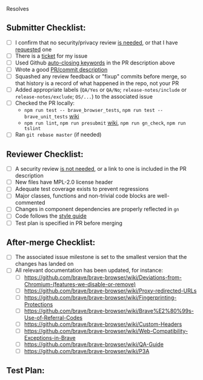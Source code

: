 <!-- Add brave-browser issue below that this PR will resolve -->
Resolves 

<!-- CI-related labels that can be applied to this PR:
* CI/run-audit-deps (1) - check for known npm/cargo vulnerabilities (audit_deps)
* CI/run-network-audit (1) - run network-audit
* CI/run-upstream-tests - run Chromium unit and browser tests on Linux and Windows (otherwise only on Linux)
* CI/skip - do not run CI builds (except noplatform)
* CI/skip-linux-arm64, CI/skip-linux-x64, CI/skip-android, CI/skip-macos, CI/skip-ios, CI/skip-windows-arm64, CI/skip-windows-x64, CI/skip-windows-x86 - skip CI builds for specific platforms
* CI/skip-upstream-tests - do not run Chromium unit, or browser tests (otherwise only on Linux)
* CI/storybook-url (1) - deploy storybook and provide a unique URL for each build

(1) applied automatically when some files are changed (see: https://github.com/brave/brave-core/blob/master/.github/labeler.yml)
-->

## Submitter Checklist:

- [ ] I confirm that no security/privacy review [is needed](https://github.com/brave/brave-browser/wiki/Security-reviews), or that I have [requested](https://github.com/brave/security/issues/new/choose) one
- [ ] There is a [ticket](https://github.com/brave/brave-browser/issues) for my issue
- [ ] Used Github [auto-closing keywords](https://docs.github.com/en/github/managing-your-work-on-github/linking-a-pull-request-to-an-issue) in the PR description above
- [ ] Wrote a good [PR/commit description](https://google.github.io/eng-practices/review/developer/cl-descriptions.html)
- [ ] Squashed any review feedback or "fixup" commits before merge, so that history is a record of what happened in the repo, not your PR
- [ ] Added appropriate labels (`QA/Yes` or `QA/No`; `release-notes/include` or `release-notes/exclude`; `OS/...`) to the associated issue
- [ ] Checked the PR locally:
  * `npm run test -- brave_browser_tests`, `npm run test -- brave_unit_tests` [wiki](https://github.com/brave/brave-browser/wiki/Tests)
  * `npm run lint`, `npm run presubmit` [wiki](https://github.com/brave/brave-browser/wiki/Presubmit-checks), `npm run gn_check`, `npm run tslint`
- [ ] Ran `git rebase master` (if needed)

## Reviewer Checklist:

- [ ] A security review [is not needed](https://github.com/brave/brave-browser/wiki/Security-reviews), or a link to one is included in the PR description
- [ ] New files have MPL-2.0 license header
- [ ] Adequate test coverage exists to prevent regressions
- [ ] Major classes, functions and non-trivial code blocks are well-commented
- [ ] Changes in component dependencies are properly reflected in `gn`
- [ ] Code follows the [style guide](https://chromium.googlesource.com/chromium/src/+/HEAD/styleguide/c++/c++.md)
- [ ] Test plan is specified in PR before merging

## After-merge Checklist:

- [ ] The associated issue milestone is set to the smallest version that the
  changes has landed on
- [ ] All relevant documentation has been updated, for instance:
  - [ ] https://github.com/brave/brave-browser/wiki/Deviations-from-Chromium-(features-we-disable-or-remove)
  - [ ] https://github.com/brave/brave-browser/wiki/Proxy-redirected-URLs
  - [ ] https://github.com/brave/brave-browser/wiki/Fingerprinting-Protections
  - [ ] https://github.com/brave/brave-browser/wiki/Brave%E2%80%99s-Use-of-Referral-Codes
  - [ ] https://github.com/brave/brave-browser/wiki/Custom-Headers
  - [ ] https://github.com/brave/brave-browser/wiki/Web-Compatibility-Exceptions-in-Brave
  - [ ] https://github.com/brave/brave-browser/wiki/QA-Guide
  - [ ] https://github.com/brave/brave-browser/wiki/P3A

## Test Plan:

